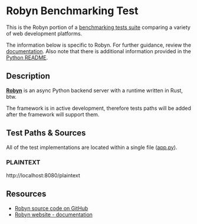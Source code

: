 # Robyn Benchmarking Test

This is the Robyn portion of a [benchmarking tests suite](../../)
comparing a variety of web development platforms.

The information below is specific to Robyn. For further guidance,
review the [documentation](https://github.com/TechEmpower/FrameworkBenchmarks/wiki).
Also note that there is additional information provided in
the [Python README](../).

## Description

[**Robyn**](https://github.com/sansyrox/robyn) is an async Python backend server with a runtime written in Rust, btw.

The framework is in active development, therefore tests paths will be added after the framework will support them.

## Test Paths & Sources

All of the test implementations are located within a single file ([app.py](app.py)).

### PLAINTEXT

http://localhost:8080/plaintext


## Resources

* [Robyn source code on GitHub](https://github.com/sansyrox/robyn)
* [Robyn website - documentation](https://sansyrox.github.io/robyn/#/)
